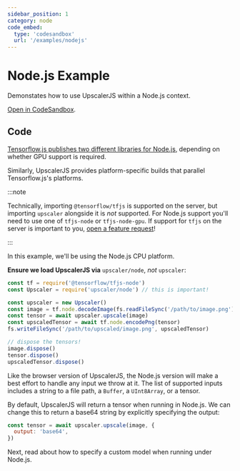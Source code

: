 ```yaml
---
sidebar_position: 1
category: node
code_embed:
  type: 'codesandbox'
  url: '/examples/nodejs'
---
```


# Node.js Example

Demonstates how to use UpscalerJS within a Node.js context.

<a href="https://githubbox.com/thekevinscott/upscalerjs/tree/main/examples/nodejs">Open in CodeSandbox</a>.

## Code

[Tensorflow.js publishes two different libraries for Node.js](https://www.tensorflow.org/js/guide/nodejs), depending on whether GPU support is required.

Similarly, UpscalerJS provides platform-specific builds that parallel Tensorflow.js's platforms.

:::note

Technically, importing `@tensorflow/tfjs` is supported on the server, but importing `upscaler` alongside it is _not_ supported. For Node.js support you'll need to use one of `tfjs-node` or `tfjs-node-gpu`. If support for `tfjs` on the server is important to you, [open a feature request](https://github.com/thekevinscott/UpscalerJS/issues/new/choose)!

:::

In this example, we'll be using the Node.js CPU platform. 

**Ensure we load UpscalerJS via** `upscaler/node`, _not_ `upscaler`:

```javascript
const tf = require('@tensorflow/tfjs-node')
const Upscaler = require('upscaler/node') // this is important!

const upscaler = new Upscaler()
const image = tf.node.decodeImage(fs.readFileSync('/path/to/image.png'), 3)
const tensor = await upscaler.upscale(image)
const upscaledTensor = await tf.node.encodePng(tensor)
fs.writeFileSync('/path/to/upscaled/image.png', upscaledTensor)

// dispose the tensors!
image.dispose()
tensor.dispose()
upscaledTensor.dispose()
```

Like the browser version of UpscalerJS, the Node.js version will make a best effort to handle any input we throw at it. The list of supported inputs includes a string to a file path, a `Buffer`, a `UInt8Array`, or a tensor.

By default, UpscalerJS will return a tensor when running in Node.js. We can change this to return a base64 string by explicitly specifying the output:

```javascript
const tensor = await upscaler.upscale(image, {
  output: 'base64',
})
```

Next, read about how to specify a custom model when running under Node.js.
